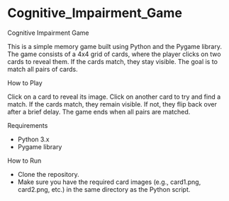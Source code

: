 # Cognitive_Impairment_Game

Cognitive Impairment Game

This is a simple memory game built using Python and the Pygame library. The game consists of a 4x4 grid of cards, where the player clicks on two cards to reveal them. If the cards match, they stay visible. The goal is to match all pairs of cards.

How to Play

Click on a card to reveal its image.
Click on another card to try and find a match.
If the cards match, they remain visible. If not, they flip back over after a brief delay.
The game ends when all pairs are matched.

Requirements

- Python 3.x
- Pygame library

How to Run

- Clone the repository.
- Make sure you have the required card images (e.g., card1.png, card2.png, etc.) in the same directory as the Python script.


